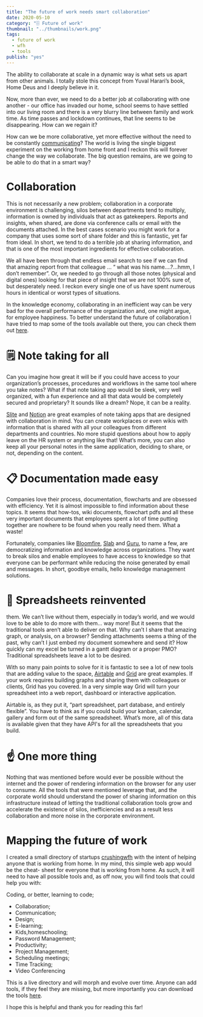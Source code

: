 ```yaml
---
title: "The future of work needs smart collaboration"
date: 2020-05-10
category: "🗄️ Future of work"
thumbnail: "../thumbnails/work.png"
tags:
  - future of work
  - wfh
  - tools
publish: "yes"
---
```


The ability to collaborate at scale in a dynamic way is what sets us apart from other animals. I totally stole this concept from Yuval Harari’s book, Home Deus and I deeply believe in it.  

Now, more than ever, we need to do a better job at collaborating with one another - our office has invaded our home, school seems to have settled into our living room and there is a very blurry line between family and work time. As time passes and lockdown continues, that line seems to be disappearing. How can we regain it? 

How can we be more collaborative, yet more effective without the need to be constantly [communicating](https://www.tiagofsanchez.com/the-future-of-work-needs-a-new-communication-tool)? The world is living the single biggest experiment on the working from home front and I reckon this will forever change the way we collaborate. The big question remains, are we going to be able to do that in a smart way?

# Collaboration

This is not necessarily a new problem; collaboration in a corporate environment is challenging, silos between departments tend to multiply, information is owned by individuals that act as gatekeepers. Reports and insights, when shared, are done via conference calls or email with the documents attached. In the best cases scenario you might work for a company that uses some sort of share folder and this is fantastic, yet far from ideal. In short, we tend to do a terrible job at sharing information, and that is one of the most important ingredients for effective collaboration.

We all have been through that endless email search to see if we can find that amazing report from that colleague … “ what was his name....?...hmm, I don’t remember”. Or, we needed to go through all those notes (physical and digital ones) looking for that piece of insight that we are not 100% sure of, but desperately need. I reckon every single one of us have spent numerous hours in identical or worst types of situations. 
  
In the knowledge economy, collaborating in an inefficient way can be very bad for the overall performance of the organization and, one might argue, for employee happiness. To better understand the future of collaboration I have tried to map some of the tools available out there, you can check them out [here](https://crushingwfh.com/collaboration/).

# 🗒️ Note taking for all

Can you imagine how great it will be if you could have access to your organization’s processes, procedures and workflows in the same tool where you take notes? What if that note taking app would be sleek, very well organized, with a fun experience and all that data would be completely secured and proprietary? It sounds like a dream? Nope, it can be a reality. 
   
[Slite](https://crushingwfh.com/collaboration/slite) and [Notion](https://crushingwfh.com/collaboration/notion) are great examples of note taking apps that are designed with collaboration in mind. You can create workplaces or even wikis with information that is shared with all your colleagues from different departments and countries. No more stupid questions about how to apply leave on the HR system or anything like that! What’s more, you can also keep all your personal notes in the same application, deciding to share, or not, depending on the content.


# 📋 Documentation made easy 

Companies love their process, documentation, flowcharts and are obsessed with efficiency. Yet it is almost impossible to find information about these topics. It seems that how-tos, wiki documents, flowchart pdfs and all these very important documents that employees spent a lot of time putting together are nowhere to be found when you really need them. What a waste!

Fortunately, companies like [Bloomfire](https://crushingwfh.com/collaboration/bloomfire), [Slab](https://crushingwfh.com/collaboration/slab) and [Guru](https://crushingwfh.com/collaboration/guru), to name a few, are democratizing information and knowledge across organizations. They want to break silos and enable employees to have access to knowledge so that everyone can be performant while reducing the noise generated by email and messages. In short, goodbye emails, hello knowledge management solutions. 


# 🔢 Spreadsheets reinvented  

them. We can’t live without them, especially in today’s world, and we would love to be able to do more with them… way more! But it seems that the traditional tools aren’t able to deliver on that. Why can’t I share that amazing graph, or analysis, on a browser? Sending attachments seems a thing of the past, why can’t I just embed my document somewhere and send it? How quickly can my excel be turned in a gantt diagram or a proper PMO? Traditional spreadsheets leave a lot to be desired. 

With so many pain points to solve for it is fantastic to see a lot of new tools that are adding value to the space, [Airtable](https://crushingwfh.com/collaboration/airtable) and [Grid](https://crushingwfh.com/collaboration/grid) are great examples. If your work requires building graphs and sharing them with colleagues or clients, Grid has you covered. In a very simple way Grid will turn your spreadsheet into a web report, dashboard or interactive application. 

Airtable is, as they put it, “part spreadsheet, part database, and entirely flexible”. You have to think as if you could build your kanban, calendar, gallery and form out of the same spreadsheet. What’s more, all of this data is available given that they have API's for all the spreadsheets that you build.


# ☝️ One more thing

Nothing that was mentioned before would ever be possible without the internet and the power of rendering information on the browser for any user to consume. All the tools that were mentioned leverage that, and the corporate world should understand the power of sharing information on this infrastructure instead of letting the traditional collaboration tools grow and accelerate the existence of silos, inefficiencies and as a result less collaboration and more noise in the corporate environment.

# Mapping the future of work

I created a small directory of startups [crushingwfh](https://crushingwfh.com/) with the intent of helping anyone that is working from home. In my mind, this simple web app would be the cheat- sheet for everyone that is working from home. As such, it will need to have all possible tools and, as off now, you will find tools that could help you with: 

Coding, or better, learning to code;
- Collaboration;
- Communication;
- Design; 
- E-learning; 
- Kids,homeschooling; 
- Password Management; 
- Productivity; 
- Project Management; 
- Scheduling meetings; 
- Time Tracking; 
- Video Conferencing 

This is a live directory and will morph and evolve over time. Anyone can add tools, if they feel they are missing, but more importantly you can download the tools [here](https://crushingwfh.com/downloadtools).


I hope this is helpful and thank you for reading this far!






